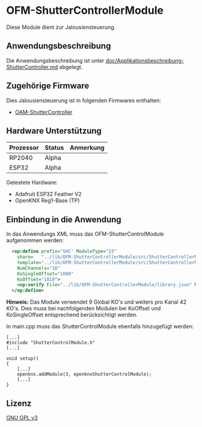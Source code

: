 # OFM-ShutterControllerModule

Diese Module dient zur Jalousiensteuerung.

## Anwendungsbeschreibung

Die Anwendungsbeschreibung ist unter [doc/Applikationsbeschreibung-ShutterController.md](doc/Applikationsbeschreibung-ShutterController.md) abgelegt.

## Zugehörige Firmware

Dies Jalousiensteuerung ist in folgenden Firmwares enthalten:

- [OAM-ShutterController](https://github.com/OpenKNX/OAM-ShutterController)

## Hardware Unterstützung

|Prozessor | Status | Anmerkung                  |
|----------|--------|----------------------------|
|RP2040    | Alpha  |                            |
|ESP32     | Alpha  |                            |

Getestete Hardware:
- Adafruit ESP32 Feather V2
- OpenKNX Reg1-Base (TP)

## Einbindung in die Anwendung

In das Anwendungs XML muss das OFM-ShutterControlModule aufgenommen werden:

```xml
  <op:define prefix="SHC" ModuleType="23"
    share=   "../lib/OFM-ShutterControllerModule/src/ShutterControllerModule.share.xml"
    template="../lib/OFM-ShutterControllerModule/src/ShutterControllerModule.templ.xml"
    NumChannels="10"
    KoSingleOffset="1000"
    KoOffset="1010">
    <op:verify File="../lib/OFM-ShutterControllerModule/library.json" ModuleVersion="0" /> 
  </op:define>
```
**Hinweis:** Das Module verwendet 9 Global KO's und weiters pro Kanal 42 KO's. Dies muss bei nachfolgenden Modulen bei KoOffset und KoSingleOffset entsprechend berücksichtigt werden. 

In main.cpp muss das ShutterControlModule ebenfalls hinzugefügt werden:

```
[...]
#include "ShutterControlModule.h"
[...]

void setup()
{
    [...]
    openknx.addModule(3, openknxShutterControlModule);
    [...]
}
```

## Lizenz

[GNU GPL v3](LICENSE)